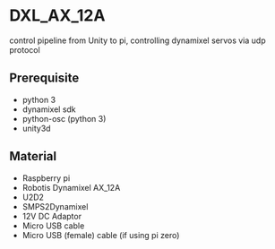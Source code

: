 # DXL_AX_12A
control pipeline from Unity to pi, controlling dynamixel servos via udp protocol


## Prerequisite
- python 3
- dynamixel sdk
- python-osc (python 3)
- unity3d


## Material
- Raspberry pi 
- Robotis Dynamixel AX_12A
- U2D2
- SMPS2Dynamixel
- 12V DC Adaptor
- Micro USB cable
- Micro USB (female) cable (if using pi zero)
